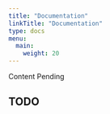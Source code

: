 ```yaml
---
title: "Documentation"
linkTitle: "Documentation"
type: docs
menu:
  main:
    weight: 20
---
```


Content Pending

## TODO
